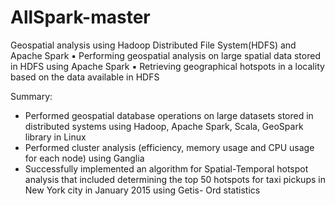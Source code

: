 # AllSpark-master
Geospatial analysis using Hadoop Distributed File System(HDFS) and Apache Spark
▪ Performing geospatial analysis on large spatial data stored in HDFS using Apache Spark 
▪ Retrieving geographical hotspots in a locality based on the data available in HDFS

Summary:
- Performed geospatial database operations on large datasets stored in distributed systems using Hadoop, Apache Spark, Scala, GeoSpark library in Linux
- Performed cluster analysis (efficiency, memory usage and CPU usage for each node) using Ganglia
- Successfully implemented an algorithm for Spatial-Temporal hotspot analysis that included determining the top 50 hotspots for taxi pickups in New York city in January 2015 using Getis- Ord statistics
